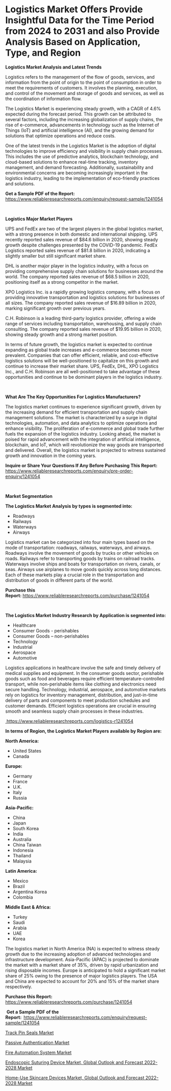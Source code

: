<p><h1>Logistics Market Offers Provide Insightful Data for the Time Period from 2024 to 2031 and also Provide Analysis Based on Application, Type, and Region</h1></p><p><strong>Logistics Market Analysis and Latest Trends</strong></p>
<p><p>Logistics refers to the management of the flow of goods, services, and information from the point of origin to the point of consumption in order to meet the requirements of customers. It involves the planning, execution, and control of the movement and storage of goods and services, as well as the coordination of information flow.</p><p>The Logistics Market is experiencing steady growth, with a CAGR of 4.6% expected during the forecast period. This growth can be attributed to several factors, including the increasing globalization of supply chains, the rise of e-commerce, advancements in technology such as the Internet of Things (IoT) and artificial intelligence (AI), and the growing demand for solutions that optimize operations and reduce costs.</p><p>One of the latest trends in the Logistics Market is the adoption of digital technologies to improve efficiency and visibility in supply chain processes. This includes the use of predictive analytics, blockchain technology, and cloud-based solutions to enhance real-time tracking, inventory management, and demand forecasting. Additionally, sustainability and environmental concerns are becoming increasingly important in the logistics industry, leading to the implementation of eco-friendly practices and solutions.</p></p>
<p><strong>Get a Sample PDF of the Report:&nbsp;</strong> <a href="https://www.reliableresearchreports.com/enquiry/request-sample/1241054">https://www.reliableresearchreports.com/enquiry/request-sample/1241054</a></p>
<p>&nbsp;</p>
<p><strong>Logistics Major Market Players</strong></p>
<p><p>UPS and FedEx are two of the largest players in the global logistics market, with a strong presence in both domestic and international shipping. UPS recently reported sales revenue of $84.6 billion in 2020, showing steady growth despite challenges presented by the COVID-19 pandemic. FedEx Logistics reported sales revenue of $81.8 billion in 2020, indicating a slightly smaller but still significant market share.</p><p>DHL is another major player in the logistics industry, with a focus on providing comprehensive supply chain solutions for businesses around the world. The company reported sales revenue of $68.5 billion in 2020, positioning itself as a strong competitor in the market.</p><p>XPO Logistics Inc. is a rapidly growing logistics company, with a focus on providing innovative transportation and logistics solutions for businesses of all sizes. The company reported sales revenue of $16.89 billion in 2020, marking significant growth over previous years.</p><p>C.H. Robinson is a leading third-party logistics provider, offering a wide range of services including transportation, warehousing, and supply chain consulting. The company reported sales revenue of $19.95 billion in 2020, showing steady growth and a strong market position.</p><p>In terms of future growth, the logistics market is expected to continue expanding as global trade increases and e-commerce becomes more prevalent. Companies that can offer efficient, reliable, and cost-effective logistics solutions will be well-positioned to capitalize on this growth and continue to increase their market share. UPS, FedEx, DHL, XPO Logistics Inc., and C.H. Robinson are all well-positioned to take advantage of these opportunities and continue to be dominant players in the logistics industry.</p></p>
<p>&nbsp;</p>
<p><strong>What Are The Key Opportunities For Logistics Manufacturers?</strong></p>
<p><p>The logistics market continues to experience significant growth, driven by the increasing demand for efficient transportation and supply chain management solutions. The market is characterized by a surge in digital technologies, automation, and data analytics to optimize operations and enhance visibility. The proliferation of e-commerce and global trade further fuels the expansion of the logistics industry. Looking ahead, the market is poised for rapid advancement with the integration of artificial intelligence, blockchain, and IoT, which will revolutionize the way goods are transported and delivered. Overall, the logistics market is projected to witness sustained growth and innovation in the coming years.</p></p>
<p><strong>Inquire or Share Your Questions If Any Before Purchasing This Report:</strong> <a href="https://www.reliableresearchreports.com/enquiry/pre-order-enquiry/1241054">https://www.reliableresearchreports.com/enquiry/pre-order-enquiry/1241054</a></p>
<p>&nbsp;</p>
<p><strong>Market Segmentation</strong></p>
<p><strong>The Logistics Market Analysis by types is segmented into:</strong></p>
<p><ul><li>Roadways</li><li>Railways</li><li>Waterways</li><li>Airways</li></ul></p>
<p><p>Logistics market can be categorized into four main types based on the mode of transportation: roadways, railways, waterways, and airways. Roadways involve the movement of goods by trucks or other vehicles on roads. Railways refer to transporting goods by trains on railroad tracks. Waterways involve ships and boats for transportation on rivers, canals, or seas. Airways use airplanes to move goods quickly across long distances. Each of these markets play a crucial role in the transportation and distribution of goods in different parts of the world.</p></p>
<p><strong>Purchase this Report:&nbsp;</strong><a href="https://www.reliableresearchreports.com/purchase/1241054">https://www.reliableresearchreports.com/purchase/1241054</a></p>
<p>&nbsp;</p>
<p><strong>The Logistics Market Industry Research by Application is segmented into:</strong></p>
<p><ul><li>Healthcare</li><li>Consumer Goods - perishables</li><li>Consumer Goods – non-perishables</li><li>Technology</li><li>Industrial</li><li>Aerospace</li><li>Automotive</li></ul></p>
<p><p>Logistics applications in healthcare involve the safe and timely delivery of medical supplies and equipment. In the consumer goods sector, perishable goods such as food and beverages require efficient temperature-controlled transport, while non-perishable items like clothing and electronics need secure handling. Technology, industrial, aerospace, and automotive markets rely on logistics for inventory management, distribution, and just-in-time delivery of parts and components to meet production schedules and customer demands. Efficient logistics operations are crucial in ensuring smooth and seamless supply chain processes in these industries.</p></p>
<p><a href="https://www.reliableresearchreports.com/logistics-r1241054">&nbsp;https://www.reliableresearchreports.com/logistics-r1241054</a></p>
<p><strong>In terms of Region, the Logistics Market Players available by Region are:</strong></p>
<p>
    <p> <strong> North America: </strong>
        <ul>
            <li>United States</li>
            <li>Canada</li>
        </ul>
        </p> 
    <p> <strong> Europe: </strong>
        <ul>
            <li>Germany</li>
            <li>France</li>
            <li>U.K.</li>
            <li>Italy</li>
            <li>Russia</li>
        </ul>
        </p> 
    <p> <strong> Asia-Pacific: </strong>
        <ul>
            <li>China</li>
            <li>Japan</li>
            <li>South Korea</li>
            <li>India</li>
            <li>Australia</li>
            <li>China Taiwan</li>
            <li>Indonesia</li>
            <li>Thailand</li>
            <li>Malaysia</li>
        </ul>
        </p> 
    <p> <strong> Latin America: </strong>
        <ul>
            <li>Mexico</li>
            <li>Brazil</li>
            <li>Argentina Korea</li>
            <li>Colombia</li>
        </ul>
        </p> 
    <p> <strong> Middle East & Africa: </strong>
        <ul>
            <li>Turkey</li>
            <li>Saudi</li>
            <li>Arabia</li>
            <li>UAE</li>
            <li>Korea</li>
        </ul>
    </p>
    </p>
<p><p>The logistics market in North America (NA) is expected to witness steady growth due to the increasing adoption of advanced technologies and infrastructure development. Asia-Pacific (APAC) is projected to dominate the market with a market share of 35%, driven by rapid urbanization and rising disposable incomes. Europe is anticipated to hold a significant market share of 25% owing to the presence of major logistics players. The USA and China are expected to account for 20% and 15% of the market share respectively.</p></p>
<p><strong>Purchase this Report: </strong><a href="https://www.reliableresearchreports.com/purchase/1241054">https://www.reliableresearchreports.com/purchase/1241054</a></p>
<p>&nbsp;<strong>Get a Sample PDF of the Report:&nbsp;&nbsp;</strong><a href="https://www.reliableresearchreports.com/enquiry/request-sample/1241054">https://www.reliableresearchreports.com/enquiry/request-sample/1241054</a></p>
<p><strong></strong></p>
<p><p><a href="https://issuu.com/reportprime-2/docs/track-pin-seals-market-size-2030.pptx">Track Pin Seals Market</a></p><p><a href="https://github.com/Krish2023na/Market-Research-Report-List-5/blob/main/passive-authentication-market.md">Passive Authentication Market</a></p><p><a href="https://github.com/RickHolmes3/Market-Research-Report-List-6/blob/main/fire-automation-system-market.md">Fire Automation System Market</a></p><p><a href="https://www.linkedin.com/pulse/global-endoscopic-suturing-device-market-outlook-forecast-2022-2028-nev1c">Endoscopic Suturing Device Market, Global Outlook and Forecast 2022-2028 Market</a></p><p><a href="https://www.linkedin.com/pulse/home-use-skincare-devices-market-global-outlook-forecast-2022-2028-t3ldf">Home-Use Skincare Devices Market, Global Outlook and Forecast 2022-2028 Market</a></p></p>